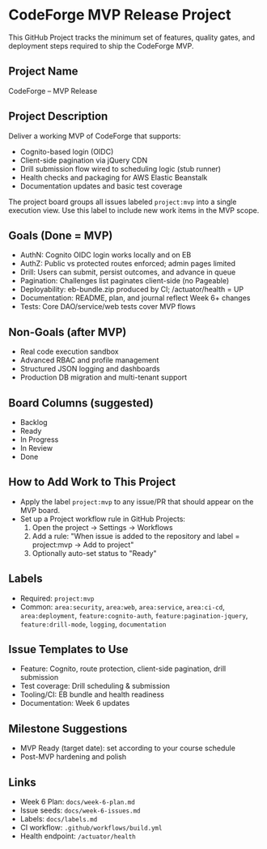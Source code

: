 # CodeForge MVP Release Project

This GitHub Project tracks the minimum set of features, quality gates, and deployment steps required to ship the CodeForge MVP.

## Project Name
CodeForge – MVP Release

## Project Description
Deliver a working MVP of CodeForge that supports:
- Cognito-based login (OIDC)
- Client-side pagination via jQuery CDN
- Drill submission flow wired to scheduling logic (stub runner)
- Health checks and packaging for AWS Elastic Beanstalk
- Documentation updates and basic test coverage

The project board groups all issues labeled `project:mvp` into a single execution view. Use this label to include new work items in the MVP scope.

## Goals (Done = MVP)
- AuthN: Cognito OIDC login works locally and on EB
- AuthZ: Public vs protected routes enforced; admin pages limited
- Drill: Users can submit, persist outcomes, and advance in queue
- Pagination: Challenges list paginates client-side (no Pageable)
- Deployability: eb-bundle.zip produced by CI; /actuator/health = UP
- Documentation: README, plan, and journal reflect Week 6+ changes
- Tests: Core DAO/service/web tests cover MVP flows

## Non-Goals (after MVP)
- Real code execution sandbox
- Advanced RBAC and profile management
- Structured JSON logging and dashboards
- Production DB migration and multi-tenant support

## Board Columns (suggested)
- Backlog
- Ready
- In Progress
- In Review
- Done

## How to Add Work to This Project
- Apply the label `project:mvp` to any issue/PR that should appear on the MVP board.
- Set up a Project workflow rule in GitHub Projects:
  1. Open the project → Settings → Workflows
  2. Add a rule: "When issue is added to the repository and label = project:mvp → Add to project"
  3. Optionally auto-set status to "Ready"

## Labels
- Required: `project:mvp`
- Common: `area:security`, `area:web`, `area:service`, `area:ci-cd`, `area:deployment`, `feature:cognito-auth`, `feature:pagination-jquery`, `feature:drill-mode`, `logging`, `documentation`

## Issue Templates to Use
- Feature: Cognito, route protection, client-side pagination, drill submission
- Test coverage: Drill scheduling & submission
- Tooling/CI: EB bundle and health readiness
- Documentation: Week 6 updates

## Milestone Suggestions
- MVP Ready (target date): set according to your course schedule
- Post-MVP hardening and polish

## Links
- Week 6 Plan: `docs/week-6-plan.md`
- Issue seeds: `docs/week-6-issues.md`
- Labels: `docs/labels.md`
- CI workflow: `.github/workflows/build.yml`
- Health endpoint: `/actuator/health`

